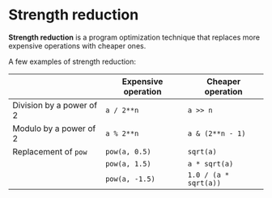 # Strength reduction

**Strength reduction** is a program optimization technique that replaces more
expensive operations with cheaper ones.

A few examples of strength reduction:

|                          | Expensive operation | Cheaper operation     |
|--------------------------|---------------------|-----------------------|
| Division by a power of 2 | `a / 2**n`          | `a >> n`              |
| Modulo by a power of 2   | `a % 2**n`          | `a & (2**n - 1)`      |
| Replacement of `pow`     | `pow(a, 0.5)`       | `sqrt(a)`             |
|                          | `pow(a, 1.5)`       | `a * sqrt(a)`         |
|                          | `pow(a, -1.5)`      | `1.0 / (a * sqrt(a))` |
